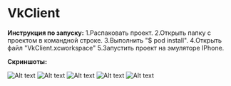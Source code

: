 VkClient
========
**Инструкция по запуску:**
1.Распаковать проект.
2.Открыть папку с проектом в командной строке.
3.Выполнить "$ pod install".
4.Открыть файл "VkClient.xcworkspace"
5.Запустить проект на эмуляторе IPhone.

**Скриншоты:**


![Alt text](http://s21.postimg.org/8fozhkfo7/09_2014_18_25_36.png "LoginController")
![Alt text](http://s21.postimg.org/6mm2t8uhj/09_2014_18_25_48.png)
![Alt text](http://s21.postimg.org/o556ew3fb/09_2014_18_21_19.png "NewsController")
![Alt text](http://s21.postimg.org/y169ej97b/09_2014_18_22_46.png)
![Alt text](http://s21.postimg.org/gnqx2k7kn/09_2014_18_23_21.png "NewsDetailsController")
